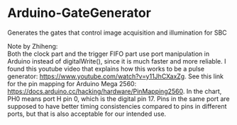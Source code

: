 # Arduino-GateGenerator
Generates the gates that control image acquisition and illumination for SBC

Note by Zhiheng:\
Both the clock part and the trigger FIFO part use port manipulation in Arduino instead of digitalWrite(), since it is much faster and more reliable. I found this youtube video that explains how this works to be a pulse generator: https://www.youtube.com/watch?v=y11JhCXaxZg. See this link for the pin mapping for Arduino Mega 2560: https://docs.arduino.cc/hacking/hardware/PinMapping2560. In the chart, PH0 means port H pin 0, which is the digital pin 17. Pins in the same port are supposed to have better timing consistencies compared to pins in different ports, but that is also acceptable for our intended use.
